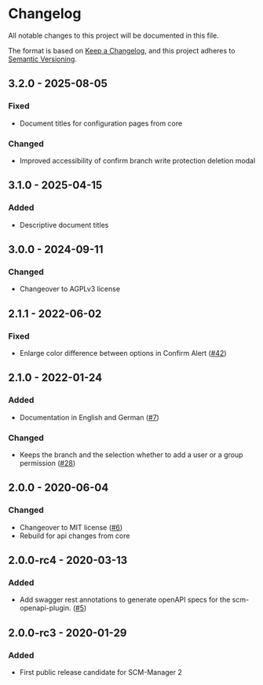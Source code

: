 # Changelog

All notable changes to this project will be documented in this file.

The format is based on [Keep a Changelog](https://keepachangelog.com/en/1.0.0/),
and this project adheres to [Semantic Versioning](https://semver.org/spec/v2.0.0.html).

## 3.2.0 - 2025-08-05
### Fixed
- Document titles for configuration pages from core

### Changed
- Improved accessibility of confirm branch write protection deletion modal

## 3.1.0 - 2025-04-15
### Added
- Descriptive document titles

## 3.0.0 - 2024-09-11
### Changed
- Changeover to AGPLv3 license

## 2.1.1 - 2022-06-02
### Fixed
- Enlarge color difference between options in Confirm Alert ([#42](https://github.com/scm-manager/scm-branchwp-plugin/pull/42))

## 2.1.0 - 2022-01-24
### Added
- Documentation in English and German ([#7](https://github.com/scm-manager/scm-branchwp-plugin/pull/7))

### Changed
- Keeps the branch and the selection whether to add a user or a group permission ([#28](https://github.com/scm-manager/scm-branchwp-plugin/pull/28))

## 2.0.0 - 2020-06-04
### Changed
- Changeover to MIT license ([#6](https://github.com/scm-manager/scm-branchwp-plugin/pull/6))
- Rebuild for api changes from core

## 2.0.0-rc4 - 2020-03-13
### Added
- Add swagger rest annotations to generate openAPI specs for the scm-openapi-plugin. ([#5](https://github.com/scm-manager/scm-branchwp-plugin/pull/5))

## 2.0.0-rc3 - 2020-01-29
### Added
- First public release candidate for SCM-Manager 2

